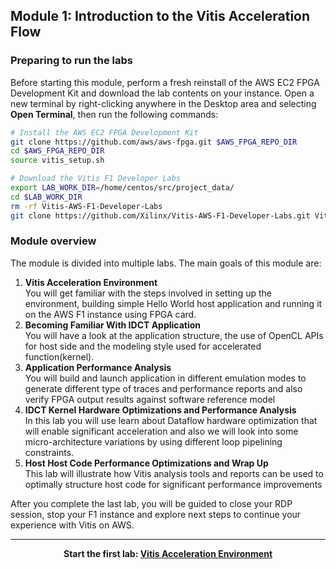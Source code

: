 ## Module 1: Introduction to the Vitis Acceleration Flow


### Preparing to run the labs

Before starting this module, perform a fresh reinstall of the AWS EC2 FPGA Development Kit and download the lab contents on your instance. Open a new terminal by right-clicking anywhere in the Desktop area and selecting **Open Terminal**, then run the following commands:

```bash  
# Install the AWS EC2 FPGA Development Kit
git clone https://github.com/aws/aws-fpga.git $AWS_FPGA_REPO_DIR
cd $AWS_FPGA_REPO_DIR                                     
source vitis_setup.sh

# Download the Vitis F1 Developer Labs
export LAB_WORK_DIR=/home/centos/src/project_data/
cd $LAB_WORK_DIR
rm -rf Vitis-AWS-F1-Developer-Labs
git clone https://github.com/Xilinx/Vitis-AWS-F1-Developer-Labs.git Vitis-AWS-F1-Developer-Labs
```

### Module overview
The module is divided into multiple labs. The main goals of this module are:
1. **Vitis Acceleration Environment** \
You will get familiar with the steps involved in setting up the environment, building simple Hello World host application and running it on the AWS F1 instance using FPGA card.
1. **Becoming Familiar With IDCT Application** \
You will have a look at the application structure, the use of OpenCL APIs for host side and the modeling style used for accelerated function(kernel).
1. **Application Performance Analysis**\
You will build and launch application in different emulation modes to generate different type of traces and performance reports and also verify FPGA output results against software reference model
1. **IDCT Kernel Hardware Optimizations and Performance Analysis**\
In this lab you will use learn about Dataflow hardware optimization that will enable significant acceleration and also we will look into some micro-architecture variations by using different loop pipelining constraints. 
1. **Host Host Code Performance Optimizations and Wrap Up**\
This lab will illustrate how Vitis analysis tools and reports can be used to optimally structure host code for significant performance improvements

After you complete the last lab, you will be guided to close your RDP session, stop your F1 instance and explore next steps to continue your experience with Vitis on AWS.

---------------------------------------

<p align="center"><b>
Start the first lab: <a href="lab_01_vitis_env_setup.md">Vitis Acceleration Environment</a>
</b></p>
